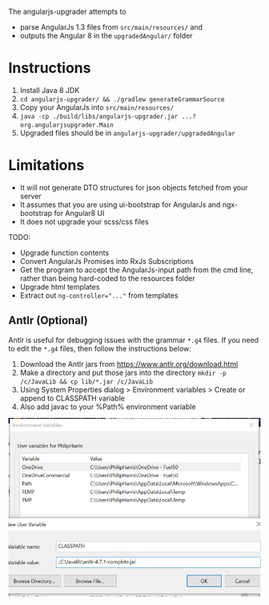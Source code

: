 The angularjs-upgrader attempts to 

- parse AngularJs 1.3 files from `src/main/resources/` and 
- outputs the Angular 8 in the `upgradedAngular/` folder

# Instructions

1. Install Java 8 JDK
2. `cd angularjs-upgrader/ && ./gradlew generateGrammarSource`
3. Copy your AngularJs into `src/main/resources/`
4. `java -cp ./build/libs/angularjs-upgrader.jar ...? org.angularjsupgrader.Main`
5. Upgraded files should be in `angularjs-upgrader/upgradedAngular`

# Limitations

- It will not generate DTO structures for json objects fetched from your server
- It assumes that you are using ui-bootstrap for AngularJs and ngx-bootstrap for Angular8 UI
- It does not upgrade your scss/css files

TODO:

- Upgrade function contents
- Convert AngularJs Promises into RxJs Subscriptions
- Get the program to accept the AngularJs-input path from the cmd line, rather than being hard-coded to the resources folder
- Upgrade html templates
- Extract out `ng-controller="..."` from templates

## Antlr (Optional)

Antlr is useful for debugging issues with the grammar `*.g4` files. If you need to edit the `*.g4` files, then follow the instructions below:
 
1. Download the Antlr jars from https://www.antlr.org/download.html
2. Make a directory and put those jars into the directory `mkdir -p /c/JavaLib && cp lib/*.jar /c/JavaLib`
3. Using System Properties dialog > Environment variables > Create or append to CLASSPATH variable
4. Also add javac to your %Path% environment variable

![adding antlr to classpath screenshot](.readme/add-antlr-to-classpath-environment-variables.PNG "Adding antlr to classpath")

